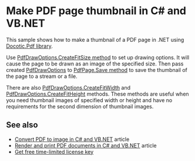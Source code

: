 # Make PDF page thumbnail in C# and VB.NET
This sample shows how to make a thumbnail of a PDF page in .NET using [Docotic.Pdf library](https://bitmiracle.com/pdf-library/).

Use [PdfDrawOptions.CreateFitSize method](https://bitmiracle.com/pdf-library/api/pdfdrawoptions-createfitsize) to set up drawing options. It will cause the page to be drawn as an image of the specified size. Then pass created [PdfDrawOptions](https://bitmiracle.com/pdf-library/api/pdfdrawoptions) to [PdfPage.Save method](https://bitmiracle.com/pdf-library/api/pdfpage-save) to save the thumbnail of the page to a stream or a file.

There are also [PdfDrawOptions.CreateFitWidth](https://bitmiracle.com/pdf-library/api/pdfdrawoptions-createfitwidth) and [PdfDrawOptions.CreateFitHeight](https://bitmiracle.com/pdf-library/api/pdfdrawoptions-createfitheight) methods. These methods are useful when you need thumbnail images of specified width or height and have no requirements for the second dimension of thumbnail images.

## See also
* [Convert PDF to image in C# and VB.NET](https://bitmiracle.com/pdf-library/pdf-image/convert) article
* [Render and print PDF documents in C# and VB.NET](https://bitmiracle.com/pdf-library/draw-print-pdf) article
* [Get free time-limited license key](https://bitmiracle.com/pdf-library/download)
